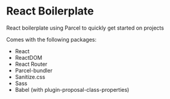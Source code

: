 # React Boilerplate
React boilerplate using Parcel to quickly get started on projects

Comes with the following packages:
- React
- ReactDOM
- React Router
- Parcel-bundler
- Sanitize.css
- Sass
- Babel (with plugin-proposal-class-properties)
